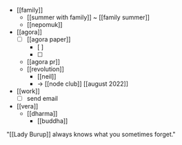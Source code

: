 - [[family]]
  - [[summer with family]] ~ [[family summer]]
  - [[nepomuk]]
- [[agora]]
  - [ ] [[agora paper]]
    - [ ] 
    - [ ] 
  - [[agora pr]]
  - [[revolution]]
    - [[neil]]
    - -> [[node club]] [[august 2022]]
- [[work]]
  - [ ] send email
- [[vera]]
  - [[dharma]]
    - [[buddha]]

"[[Lady Burup]] always knows what you sometimes forget."
